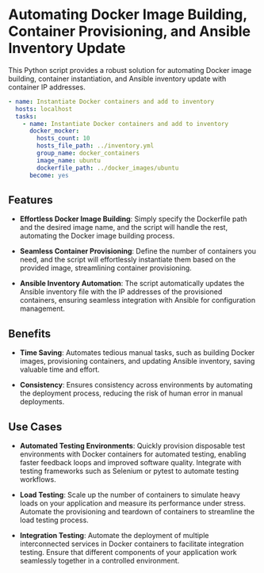 
# Automating Docker Image Building, Container Provisioning, and Ansible Inventory Update

This Python script provides a robust solution for automating Docker image building, container instantiation, and Ansible inventory update with container IP addresses.
```yml
- name: Instantiate Docker containers and add to inventory
  hosts: localhost
  tasks:
    - name: Instantiate Docker containers and add to inventory
      docker_mocker:
        hosts_count: 10
        hosts_file_path: ../inventory.yml
        group_name: docker_containers
        image_name: ubuntu
        dockerfile_path: ../docker_images/ubuntu
      become: yes
```

## Features

- **Effortless Docker Image Building**: Simply specify the Dockerfile path and the desired image name, and the script will handle the rest, automating the Docker image building process.

- **Seamless Container Provisioning**: Define the number of containers you need, and the script will effortlessly instantiate them based on the provided image, streamlining container provisioning.

- **Ansible Inventory Automation**: The script automatically updates the Ansible inventory file with the IP addresses of the provisioned containers, ensuring seamless integration with Ansible for configuration management.

## Benefits

- **Time Saving**: Automates tedious manual tasks, such as building Docker images, provisioning containers, and updating Ansible inventory, saving valuable time and effort.

- **Consistency**: Ensures consistency across environments by automating the deployment process, reducing the risk of human error in manual deployments.

## Use Cases

- **Automated Testing Environments**: Quickly provision disposable test environments with Docker containers for automated testing, enabling faster feedback loops and improved software quality. Integrate with testing frameworks such as Selenium or pytest to automate testing workflows.

- **Load Testing**: Scale up the number of containers to simulate heavy loads on your application and measure its performance under stress. Automate the provisioning and teardown of containers to streamline the load testing process.

- **Integration Testing**: Automate the deployment of multiple interconnected services in Docker containers to facilitate integration testing. Ensure that different components of your application work seamlessly together in a controlled environment.
